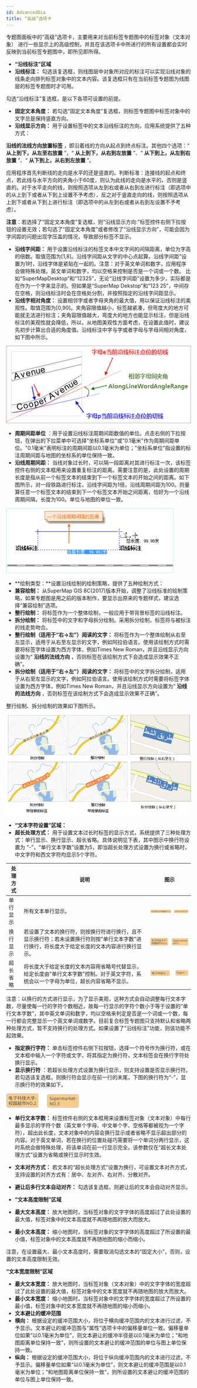 ```yaml
---
id: AdvancedDia
title: “高级”选项卡
---
```

专题图面板中的“高级”选项卡，主要用来对当前标签专题图中的标签对象（文本对象）
进行一些显示上的高级控制，并且在该选项卡中所进行的所有设置都会实时反映到当前标签专题图中，即所见即所得。

* **“沿线标注”区域**
* **沿线标注：** 勾选该复选框，则线图层中对象所对应的标注可以实现沿线对象的线条走向排列标签对象中的文本内容。该复选框只有在当前标签专题图为线图层的标签专题图时才可用。 

勾选“沿线标注”复选框，是以下各项可设置的前提。

* **固定文本角度：** 若勾选“固定文本角度”复选框，则标签专题图中标签对象中的文字总是保持竖直方向。
* **沿线显示方向：** 用于设置标签中的文本沿线标注的方向，应用系统提供了五种方式： 

**沿线的法线方向放置标签** ，即沿着线的方向从起点到终点标注。其他四个选项：“ **从上到下，从左至右放置** ”，“ **从上到下，从右到左放置**
”、“ **从下到上，从左到右放置** ”、“ **从下到上，从右到左放置** ”。

应用程序首先判断线的走向是水平的还是竖直的。判断标准：连接线的起点和终点，若此线与水平方向的夹角小于60度，则认为此线的走向是水平的，否则是竖直的。对于水平走向的线，则按照选项从左到右或者从右到左进行标注（即选项中的从上到下或者从下到上设置不予考虑），反之对于竖直走向的线，则按照选项从上到下或者从下到上进行标注（即选项中的从左到右或者从右到左设置不予考虑）。

**注意**：若选择了“固定文本角度”复选框，则“沿线显示方向:”标签控件右侧下拉按钮的设置无效；若勾选了“固定文本角度”或者修改了“沿线显示方向”，可能会因为字间距的问题出现字压盖的情况，导致部分标签不显示。

* **沿线字间距：** 用于设置沿线标注的标签文本中文字间的间隔距离，单位为字高的倍数。取值范围为[1,8]。沿线字间距从文字的中心点起算。沿线字间距”设置为1时，沿线字体是紧贴在一起的。注意：对于英文单词和数字，应用程序会做特殊处理。英文单词和数字，均以空格来控制是否是一个词或一个数。 比如“SuperMapDesktop”和“12325”，无论“沿线字间距”设置为多少，实际都是在作为一个字来显示的。但如果是“SuperMap Dekstop”和“123 25”，中间存在空格，则沿线标注时会在空格处分割，并按照指定的沿线字间距显示。
* **沿线字相对角度：** 设置相邻字或者字母夹角的最大值，用以保证沿线标注的美观性。取值范围为[0,90]。夹角容限值越小，标签越紧凑，但弯度大的地方可能就无法进行标注；夹角容限值越大，弯度大的地方也能显示标注，但是沿线标注的美观性就会降低，所以，从地图美观性方面考虑，在设置此值时，建议先初步计算出合适的角度值。沿线标注中字与字或者字母与字母间相对角度，如下图中所示。  

![](img/AlongLineAngle.png)  

* **周期间距单位** ：用于设置沿线标注周期间距数值的单位。点击右侧的下拉按钮，在弹出的下拉菜单中可选择"坐标系单位"或"0.1毫米"作为周期间距单位。"0.1毫米"表明标注的周期间距以0.1毫米为单位；"坐标系单位"指设置的标注周期间距与地图的坐标系的单位保持一致。
* **沿线周期间距：** 当线对象过长时，可以隔一段距离对其进行标注一次，该标签控件右侧的文本框用来设置重复标注的距离。需要注意的是，此处设置的周期长度是指从前一个标签文本的结束到下一个标签文本的开始之间的距离。如下图所示，对一段铁路进行标注，沿线字间距为1倍，沿线周期间距为100。则量算任意一个标签文本的结束到下一个标签文本开始之间距离，恰好为一个沿线周期间隔，长度为100。单位与地图的单位一致。

![](img/LabelRepeatInterval.png)

* **绘制类型：**设置沿线绘制的绘制策略，提供了五种绘制方式： 
* **兼容绘制：** 从SuperMap GIS 8C(2017)版本开始，调整了沿线标准的绘制策略，如果专题图是用之前的版本制作，要显示出原来的专题样式，建议选择“兼容绘制”选项。
* **整行绘制：** 将标签作为一个整体绘制，一般应用于带背景标签的沿线标注。
* **拆分绘制：** 将标签中的文字和字母拆分绘制。采用拆分绘制，标签将与被标注的线走势吻合。
* **整行绘制（适用于“右->左”）阅读的文字：** 将标签作为一个整体绘制从右至左显示，适用于从右至左显示的文字，例如阿拉伯语言。使用该绘制方式时需要将标签字体设置为西方字体，例如Times New Roman，并且沿线显示方向设置为“ **沿线的法线方向** ，否则标签在该绘制方式下会造成显示效果不正确”。
* **拆分绘制（适用于“右->左”）阅读的文字：** 将标签中的文字拆分绘制，适用于从右至左显示的文字，例如阿拉伯语言。使用该绘制方式时需要将标签字体设置为西方字体，例如Times New Roman，并且沿线显示方向设置为“ **沿线的法线方向** ，否则标签在该绘制方式下会造成显示效果不正确”。

整行绘制、拆分绘制的效果如下图所示。

![](img/AlongLineDrawingMode.png)  

* **“文本字符设置”区域：**
* **超长处理方式：** 用于设置文本过长时标签的显示方式，系统提供了三种处理方式：单行显示、换行显示、超长省略。具体说明见下表，其中图示中换行符设置为 “-”，“单行文本字数”设置为5，即当超长处理方式设置为换行或省略时，中文字符和西文字符均显示5个字符。

处理方式| 说明 |图示  
---|---|---  
单行显示| 所有文本单行显示。 |![](img/MapThematicDisplay1.png)  
换行显示| 若设置了文本的换行符，则按换行符进行换行，且不显示换行符；若未设置换行符则按"单行文本字数"进行换行，将长度大于给定长度的文本内容进行换行显示。 |![](img/MapThematicDisplay2.png)  
超长省略| 将长度大于给定长度的文本内容用省略号代替显示，给定长度由"单行文本字数"控制。对于英文字符，系统会以一个字母为单位，超长内容省略不显示。 |![](img/MapThematicDisplay3.png)  
注意：以换行的方式进行显示，为了显示美观，这种方式会自动调整每行文本字数，尽量使每一行的字符个数相近，故每一行显示的字符个数小于等于设置的“单行文本字数”，其中英文单词和数字，均以空格来判定是否是一个词或一个数，每一行都会完整显示一个英文单词或数字。目前复合标签专题图只支持默认和省略两种处理方式，暂不支持换行的处理方式。如果设置了"沿线标注"功能，则该功能不起效果。

* **指定换行字符：** 单击标签控件右侧下拉按钮，选择一个符号作为换行符，或在文本框中输入一个字符或文字，将其指定为换行符，文本标签会在换行字符处换行显示。
* **显示换行符** ：若超长处理方式设置为换行显示，则支持设置是否显示换行符。若勾选该复选框，则换行符会显示在前一行的末尾，下图的换行符为“-”，显示换行符的效果如下。

![](img/MapThematicDisplay4.png)

* **单行文本字数：** 标签控件右侧的文本框用来设置标签对象（文本对象）中每行最多显示的字符个数（英文单个字母、中文单个字、空格等都被视为一个字符），超出此长度，文本对象中的内容会换行显示或者省略不显示超出部分的内容。对于英文单词，若在换行的位置处碰巧需要将一个单词分两行显示，这时系统会做特殊处理，将该单词在前一行显示完全。该参数仅在“超长文本处理方式”设置为省略或换行显示时生效。

* **文本对齐方式：** 若文本的“超长处理方式”设置为换行，可设置文本对齐方式，支持设置的对齐方式有：居中、左对齐、右对齐、分散对齐。
* **避让后多行文本自动对齐：** 勾选该复选框，则避让后的文本会自动对齐显示。
* **“文本高度限制”区域**
* **最大文本高度：** 放大地图时，当标签对象的文字字体的高度超过了此处设置的最大值，标签对象中的文本高度就不再随地图的放大而放大。
* **最小文本高度：** 缩小地图时，当标签对象的文字字体的高度超过了所设置的最小值，标签对象中的文本高度就不再随地图的缩小而缩小。

注意，在设置最大、最小文本高度时，需要取消勾选文本的“固定大小”，否则，设置的文本高度限制无效。

**“文本宽度限制”区域**
* **最大文本宽度：** 放大地图时，当标签对象（文本对象）中的文字字体的宽度超过了此处设置的最大值，标签对象中的文本宽度就不再随地图的放大而放大。
* **最小文本宽度：** 缩小地图时，当标签对象中的文字字体的宽度超过了所设置的最小值，标签对象中的文本宽度就不再随地图的缩小而缩小。
* **文本避让的缓冲范围**
* **横向：** 根据设定的缓冲范围大小，将位于横向缓冲范围内的文本进行过滤，不予显示。文本避让的缓冲范围与“属性”选项卡中的偏移量单位一致。偏移量单位如果“以0.1毫米为单位”，则文本避让的缓冲半径是以0.1毫米为单位；“和地图距离单位保持一致”，则所设置的文本避让的缓冲范围的单位与图上单位保持一致。
* **纵向：** 根据设定的缓冲范围大小，将位于纵向缓冲范围内的文本进行过滤，不予显示。偏移量单位如果“以0.1毫米为单位”，则文本避让的缓冲范围是以0.1毫米为单位；“和地图距离单位保持一致”，则所设置的文本避让的缓冲范围的单位与图上单位保持一致。
